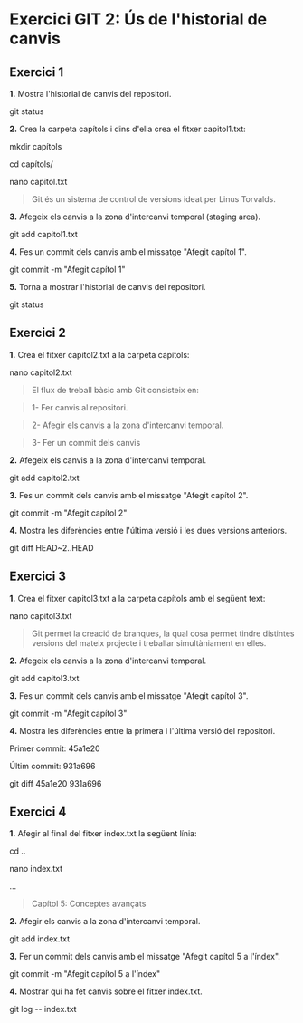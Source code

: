 **Exercici GIT 2: Ús de l'historial de canvis**
=

**Exercici 1**
-

**1.** Mostra l'historial de canvis del repositori.

git status

**2.** Crea la carpeta capítols i dins d'ella crea el fitxer capitol1.txt:

mkdir capítols

cd capítols/

nano capitol.txt

> Git és un sistema de control de versions ideat per Linus Torvalds.

**3.** Afegeix els canvis a la zona d'intercanvi temporal (staging area).

git add capitol1.txt

**4.** Fes un commit dels canvis amb el missatge "Afegit capítol 1".

git commit -m "Afegit capítol 1"

**5.** Torna a mostrar l'historial de canvis del repositori.

git status


**Exercici 2**
-

**1.** Crea el fitxer capitol2.txt a la carpeta capítols:

nano capitol2.txt

> El flux de treball bàsic amb Git consisteix en:

> 1- Fer canvis al repositori.

> 2- Afegir els canvis a la zona d'intercanvi temporal.

> 3- Fer un commit dels canvis

**2.** Afegeix els canvis a la zona d'intercanvi temporal.

git add capitol2.txt

**3.** Fes un commit dels canvis amb el missatge "Afegit capítol 2".

git commit -m "Afegit capítol 2"

**4.** Mostra les diferències entre l'última versió i les dues versions
anteriors.

git diff HEAD~2..HEAD


**Exercici 3**
-

**1.** Crea el fitxer capitol3.txt a la carpeta capítols amb el següent
text:

nano capitol3.txt

> Git permet la creació de branques, la qual cosa permet tindre distintes versions del mateix projecte i treballar simultàniament en elles.

**2.** Afegeix els canvis a la zona d'intercanvi temporal.

git add capitol3.txt

**3.** Fes un commit dels canvis amb el missatge "Afegit capítol 3".

git commit -m "Afegit capítol 3"

**4.** Mostra les diferències entre la primera i l'última versió del repositori.

Primer commit: 45a1e20

Últim commit: 931a696

git diff 45a1e20 931a696


**Exercici 4**
-

**1.** Afegir al final del fitxer index.txt la següent línia:

cd ..

nano index.txt

...

> Capítol 5: Conceptes avançats

**2.** Afegir els canvis a la zona d'intercanvi temporal.

git add index.txt

**3.** Fer un commit dels canvis amb el missatge "Afegit capítol 5 a l'índex".

git commit -m "Afegit capítol 5 a l'índex"

**4.** Mostrar qui ha fet canvis sobre el fitxer index.txt.

git log -- index.txt
